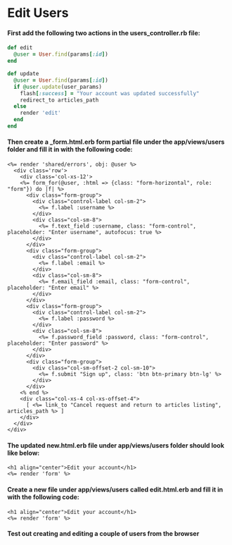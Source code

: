 # Edit Users

#### First add the following two actions in the users\_controller.rb file:

```ruby
def edit
  @user = User.find(params[:id])
end

def update
  @user = User.find(params[:id])
  if @user.update(user_params)
    flash[:success] = "Your account was updated successfully"
    redirect_to articles_path
  else
    render 'edit'
  end
end
```

#### Then create a \_form.html.erb form partial file under the app/views/users folder and fill it in with the following code:

```markup
<%= render 'shared/errors', obj: @user %>
  <div class='row'>
    <div class='col-xs-12'>
    <%= form_for(@user, :html => {class: "form-horizontal", role: "form"}) do |f| %>
      <div class="form-group">
        <div class="control-label col-sm-2">
          <%= f.label :username %>
        </div>
        <div class="col-sm-8">
          <%= f.text_field :username, class: "form-control", placeholder: "Enter username", autofocus: true %>
        </div>
      </div>
      <div class="form-group">
        <div class="control-label col-sm-2">
          <%= f.label :email %>
        </div>
        <div class="col-sm-8">
          <%= f.email_field :email, class: "form-control", placeholder: "Enter email" %>
        </div>
      </div>
      <div class="form-group">
        <div class="control-label col-sm-2">
          <%= f.label :password %>
        </div>
        <div class="col-sm-8">
          <%= f.password_field :password, class: "form-control", placeholder: "Enter password" %>
        </div>
      </div>
      <div class="form-group">
        <div class="col-sm-offset-2 col-sm-10">
          <%= f.submit "Sign up", class: 'btn btn-primary btn-lg' %>
        </div>
      </div>
    <% end %>
    <div class="col-xs-4 col-xs-offset-4">
      [ <%= link_to "Cancel request and return to articles listing", articles_path %> ]
    </div>
  </div>
</div>
```

#### The updated new.html.erb file under app/views/users folder should look like below:

```markup
<h1 align="center">Edit your account</h1>
<%= render 'form' %>
```

#### Create a new file under app/views/users called edit.html.erb and fill it in with the following code:

```markup
<h1 align="center">Edit your account</h1>
<%= render 'form' %>
```

#### Test out creating and editing a couple of users from the browser


